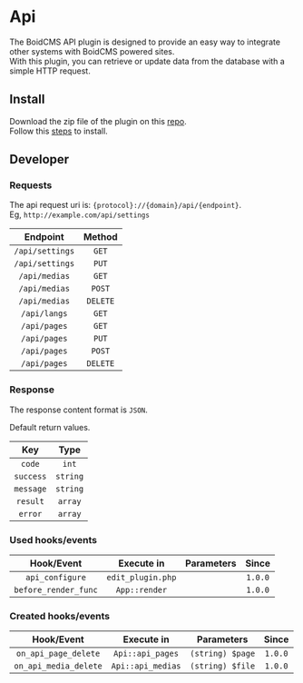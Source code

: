 # Api
The BoidCMS API plugin is designed to provide an easy way to integrate other systems with BoidCMS powered sites.      
With this plugin, you can retrieve or update data from the database with a simple HTTP request.


## Install
Download the zip file of the plugin on this [repo](https://github.com/BoidCMS/Api).     
Follow this [steps](plugins/) to install.

## Developer

### Requests
The api request uri is: `{protocol}://{domain}/api/{endpoint}`.    
Eg, `http://example.com/api/settings`

|     Endpoint    |  Method  |
| :-------------: | :------: |
| `/api/settings` |   `GET`  |
| `/api/settings` |   `PUT`  |
|  `/api/medias`  |   `GET`  |
|  `/api/medias`  |  `POST`  |
|  `/api/medias`  | `DELETE` |
|   `/api/langs`  |   `GET`  |
|   `/api/pages`  |   `GET`  |
|   `/api/pages`  |   `PUT`  |
|   `/api/pages`  |  `POST`  |
|   `/api/pages`  | `DELETE` |

### Response
The response content format is `JSON`.

Default return values.     

|    Key    |   Type  |
| :-------: | :-----: |
|   `code`  |  `int`  |
|  `success`| `string`|
|  `message`| `string`|
|  `result` | `array` |
|   `error` | `array` |


### Used hooks/events

|       Hook/Event     |    Execute in   |   Parameters    |   Since   |
| :------------------: | :-------------: | :-------------: | :-------: |
|    `api_configure`   |`edit_plugin.php`|                 |  `1.0.0`  |
| `before_render_func` |  `App::render`  |                 |  `1.0.0`  |

### Created hooks/events

|     Hook/Event      |    Execute in   |    Parameters  | Since |
| :-----------------: | :-------------: | :------------: | :---: |
| `on_api_page_delete`| `Api::api_pages`|`(string) $page`|`1.0.0`|
|`on_api_media_delete`|`Api::api_medias`|`(string) $file`|`1.0.0`|

